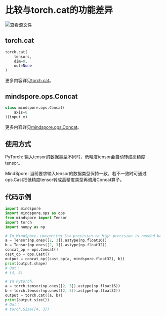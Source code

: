 # 比较与torch.cat的功能差异

[![查看源文件](https://gitee.com/mindspore/docs/raw/r1.5/resource/_static/logo_source.png)](https://gitee.com/mindspore/docs/blob/r1.5/docs/mindspore/migration_guide/source_zh_cn/api_mapping/pytorch_diff/Concat.md)

## torch.cat

```python
torch.cat(
    tensors,
    dim=0,
    out=None
)
```

更多内容详见[torch.cat](https://pytorch.org/docs/1.5.0/torch.html#torch.cat)。

## mindspore.ops.Concat

```python
class mindspore.ops.Concat(
    axis=0
)(input_x)
```

更多内容详见[mindspore.ops.Concat](https://mindspore.cn/docs/api/zh-CN/r1.5/api_python/ops/mindspore.ops.Concat.html#mindspore.ops.Concat)。

## 使用方式

PyTorch: 输入tensor的数据类型不同时，低精度tensor会自动转成高精度tensor。

MindSpore: 当前要求输入tensor的数据类型保持一致，若不一致时可通过ops.Cast把低精度tensor转成高精度类型再调用Concat算子。

## 代码示例

```python
import mindspore
import mindspore.ops as ops
from mindspore import Tensor
import torch
import numpy as np

# In MindSpore，converting low precision to high precision is needed before concat.
a = Tensor(np.ones([2, 3]).astype(np.float16))
b = Tensor(np.ones([2, 3]).astype(np.float32))
concat_op = ops.Concat()
cast_op = ops.Cast()
output = concat_op((cast_op(a, mindspore.float32), b))
print(output.shape)
# Out：
# (4, 3)

# In Pytorch.
a = torch.tensor(np.ones([2, 3]).astype(np.float16))
b = torch.tensor(np.ones([2, 3]).astype(np.float32))
output = torch.cat((a, b))
print(output.size())
# Out：
# torch.Size([4, 3])
```